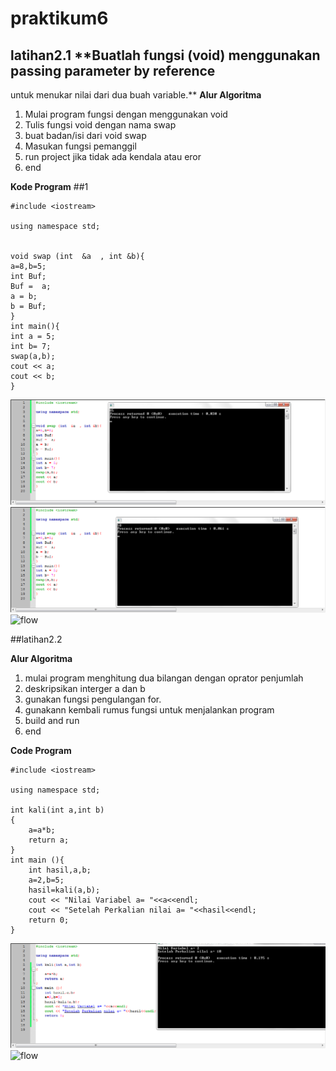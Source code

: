 # praktikum6

 
## latihan2.1 **Buatlah fungsi (void) menggunakan passing parameter by reference 
untuk menukar nilai dari dua buah variable.**
**Alur Algoritma**
1. Mulai program fungsi dengan menggunakan void
2. Tulis fungsi void dengan nama swap
3. buat badan/isi dari void swap
4. Masukan fungsi pemanggil 
5. run project jika tidak ada kendala atau eror
6. end


**Kode Program**
##1 
```
#include <iostream>

using namespace std;


void swap (int  &a  , int &b){
a=8,b=5;
int Buf;
Buf =  a;
a = b;
b = Buf;
}
int main(){
int a = 5;
int b= 7;
swap(a,b);
cout << a;
cout << b;
}
```

![sss](https://raw.githubusercontent.com/Khunaify/Praktikum6/master/latihan1/1.png)
![sss](https://raw.githubusercontent.com/Khunaify/Praktikum6/master/latihan1/11.png)
![flow](https://raw.githubusercontent.com/Khunaify/Praktikum6/master/latihan1/flow1.jpg)


##latihan2.2

**Alur Algoritma**
1. mulai program menghitung dua bilangan dengan oprator penjumlah
2. deskripsikan interger a dan b
3. gunakan fungsi pengulangan for.
4. gunakann kembali rumus fungsi untuk menjalankan program
5. build and run
6. end

**Code Program**
```
#include <iostream>

using namespace std;

int kali(int a,int b)
{
    a=a*b;
    return a;
}
int main (){
    int hasil,a,b;
    a=2,b=5;
    hasil=kali(a,b);
    cout << "Nilai Variabel a= "<<a<<endl;
    cout << "Setelah Perkalian nilai a= "<<hasil<<endl;
    return 0;
}
```
![ss2](https://raw.githubusercontent.com/Khunaify/Praktikum6/master/latihan2/2.png)
![flow](https://raw.githubusercontent.com/Khunaify/Praktikum6/master/latihan2/flow2.2.jpg)